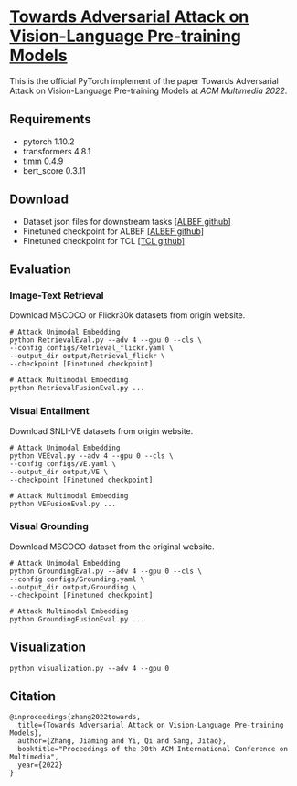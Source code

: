 
# [Towards Adversarial Attack on Vision-Language Pre-training Models](https://arxiv.org/abs/2206.09391)

This is the official PyTorch implement of the paper Towards Adversarial Attack on Vision-Language Pre-training Models at *ACM Multimedia 2022*. 

<!-- <img src="img.png" width=500> -->

## Requirements
- pytorch 1.10.2
- transformers 4.8.1
- timm 0.4.9
- bert_score 0.3.11


## Download
- Dataset json files for downstream tasks [[ALBEF github]](https://github.com/salesforce/ALBEF)
- Finetuned checkpoint for ALBEF [[ALBEF github]](https://github.com/salesforce/ALBEF)
- Finetuned checkpoint for TCL [[TCL github]](https://github.com/uta-smile/TCL)


## Evaluation
### Image-Text Retrieval
Download MSCOCO or Flickr30k datasets from origin website.
```
# Attack Unimodal Embedding
python RetrievalEval.py --adv 4 --gpu 0 --cls \
--config configs/Retrieval_flickr.yaml \
--output_dir output/Retrieval_flickr \
--checkpoint [Finetuned checkpoint]

# Attack Multimodal Embedding
python RetrievalFusionEval.py ...
```

### Visual Entailment
Download SNLI-VE datasets from origin website.
```
# Attack Unimodal Embedding
python VEEval.py --adv 4 --gpu 0 --cls \
--config configs/VE.yaml \
--output_dir output/VE \
--checkpoint [Finetuned checkpoint]

# Attack Multimodal Embedding
python VEFusionEval.py ...
```

### Visual Grounding
Download MSCOCO dataset from the original website.
```
# Attack Unimodal Embedding
python GroundingEval.py --adv 4 --gpu 0 --cls \
--config configs/Grounding.yaml \
--output_dir output/Grounding \
--checkpoint [Finetuned checkpoint]

# Attack Multimodal Embedding
python GroundingFusionEval.py ...
```

## Visualization
```
python visualization.py --adv 4 --gpu 0
```
## Citation
```
@inproceedings{zhang2022towards,
  title={Towards Adversarial Attack on Vision-Language Pre-training Models},
  author={Zhang, Jiaming and Yi, Qi and Sang, Jitao},
  booktitle="Proceedings of the 30th ACM International Conference on Multimedia",
  year={2022}
}
```
